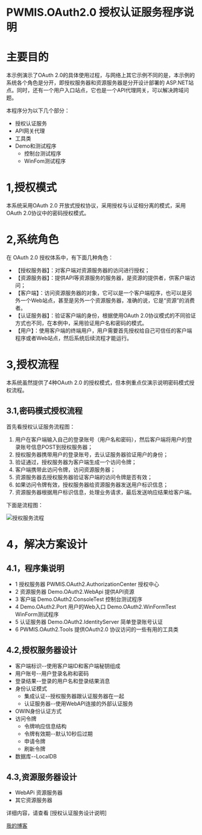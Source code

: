 PWMIS.OAuth2.0 授权认证服务程序说明
=====================================
# 主要目的
本示例演示了OAuth 2.0的具体使用过程，与网络上其它示例不同的是，本示例的系统各个角色是分开，即授权服务器和资源服务器是分开设计部署的 ASP.NET站点。同时，还有一个用户入口站点，它也是一个API代理网关，可以解决跨域问题。

本程序分为以下几个部分： 
* 授权认证服务
* API网关代理
* 工具类
* Demo和测试程序
	* 控制台测试程序
	* WinFom测试程序

# 1,授权模式
本系统采用OAuth 2.0 开放式授权协议，采用授权与认证相分离的模式，采用OAuth 2.0协议中的密码授权模式。

# 2,系统角色
在 OAuth 2.0 授权体系中，有下面几种角色：
* 【授权服务器】：对客户端对资源服务器的访问进行授权；
* 【资源服务器】：提供API等资源服务的服务器，是资源的提供者，供客户端访问；
* 【客户端】：访问资源服务器的对象，它可以是一个客户端程序，也可以是另外一个Web站点，甚至是另外一个资源服务器，准确的说，它是“资源”的消费者。
* 【认证服务器】：验证客户端的身份，根据使用OAuth 2.0协议模式的不同验证方式也不同，在本例中，采用验证用户名和密码的模式。
* 【用户】：使用客户端的终端用户，用户需要首先授权给自己可信任的客户端程序或者Web站点，然后系统后续流程才能运行。

# 3,授权流程
本系统虽然提供了4种OAuth 2.0 的授权模式，但本例重点仅演示说明密码模式授权流程。

## 3.1,密码模式授权流程
首先看授权认证服务流程图：
 

1. 用户在客户端输入自己的登录账号（用户名和密码），然后客户端将用户的登录账号信息POST到授权服务器；
2. 授权服务器携带用户的登录账号，去认证服务器验证用户的身份；
3. 验证通过，授权服务器为客户端生成一个访问令牌；
4. 客户端携带此访问令牌，访问资源服务器；
5. 资源服务器去授权服务器验证客户端的访问令牌是否有效；
6. 如果访问令牌有效，授权服务器给资源服务器发送用户标识信息；
7. 资源服务器根据用户标识信息，处理业务请求，最后发送响应结果给客户端。

下面是流程图：

![授权服务流程](http://www.pwmis.com/sqlmap/OpenAuth2-0170826130821.png)

# 4，解决方案设计
## 4.1，程序集说明
* 1	授权服务器	PWMIS.OAuth2.AuthorizationCenter	授权中心
* 2	资源服务器	Demo.OAuth2.WebApi	提供API资源
* 3	客户端	Demo.OAuth2.ConsoleTest	控制台测试程序
* 4		Demo.OAuth2.Port	用户的Web入口
                Demo.OAuth2.WinFormTest WinForm测试程序
* 5	认证服务器	Demo.OAuth2.IdentityServer	简单登录账号认证
* 6		PWMIS.OAuth2.Tools	提供OAuth2.0 协议访问的一些有用的工具类

## 4.2,授权服务器设计
* 客户端标识--使用客户端ID和客户端秘钥组成
* 用户账号--用户登录名称和密码
* 登录结果--登录的用户名和登录结果消息
* 身份认证模式
	* 集成认证--授权服务器跟认证服务器在一起
	* 认证服务器--使用WebAPI连接的外部认证服务
* OWIN身份认证方式
* 访问令牌
	* 令牌响应信息结构
	* 令牌有效期--默认10秒后过期
	* 申请令牌
	* 刷新令牌
* 数据库--LocalDB

## 4.3,资源服务器设计
* WebAPi 资源服务器
* 其它资源服务器

详细内容，请查看 [授权认证服务设计说明]

[我的博客](http://www.cnblogs.com/bluedoctor ) 
